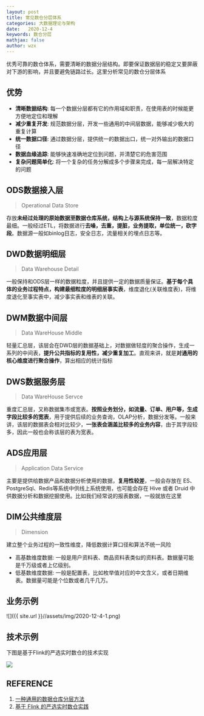 ```yaml
---
layout: post
title: 常见数仓分层体系
categories: 大数据理论与架构
date:   2020-12-4
keywords: 数仓分层
mathjax: false
author: wzx
---
```


优秀可靠的数仓体系，需要清晰的数据分层结构。即要保证数据层的稳定又要屏蔽对下游的影响，并且要避免链路过长。这里分析常见的数仓分层体系




## 优势
- **清晰数据结构**: 每一个数据分层都有它的作用域和职责，在使用表的时候能更方便地定位和理解
- **减少重复开发**: 规范数据分层，开发一些通用的中间层数据，能够减少极大的重复计算
- **统一数据口径**: 通过数据分层，提供统一的数据出口，统一对外输出的数据口径
- **数据血缘追踪**: 能够快速准确地定位到问题，并清楚它的危害范围
- **复杂问题简单化**: 将一个复杂的任务分解成多个步骤来完成，每一层解决特定的问题

## ODS数据接入层
> Operational Data Store

存放**未经过处理的原始数据至数据仓库系统，结构上与源系统保持一致**，数据粒度最细。一般经过ETL，将数据进行**去噪，去重，提脏，业务提取，单位统一，砍字段**。数据源一般如binlog日志，安全日志，流量相关的埋点日志等。

## DWD数据明细层
> Data Warehouse Detail

一般保持和ODS层一样的数据粒度，并且提供一定的数据质量保证。**基于每个具体的业务过程特点，构建最细粒度的明细层事实表**，维度退化(关联维度表)，将维度退化至事实表中，减少事实表和维表的关联。

## DWM数据中间层
> Data WareHouse Middle

轻量汇总层，该层会在DWD层的数据基础上，对数据做轻度的聚合操作，生成一系列的中间表，**提升公共指标的复用性，减少重复加工**。直观来讲，就是**对通用的核心维度进行聚合操作**，算出相应的统计指标

## DWS数据服务层
> Data WareHouse Servce

重度汇总层，又称数据集市或宽表。**按照业务划分，如流量、订单、用户等，生成字段比较多的宽表**，用于提供后续的业务查询，OLAP分析，数据分发等。一般来讲，该层的数据表会相对比较少，**一张表会涵盖比较多的业务内容**，由于其字段较多，因此一般也会称该层的表为宽表。

## ADS应用层
> Application Data Service

主要是提供给数据产品和数据分析使用的数据，**复用性较差**，一般会存放在 ES、PostgreSql、Redis等系统中供线上系统使用，也可能会存在 Hive 或者 Druid 中供数据分析和数据挖掘使用。比如我们经常说的报表数据，一般就放在这里

## DIM公共维度层
> Dimension

建立整个业务过程的一致性维度，降低数据计算口径和算法不统一风险

- 高基数维度数据: 一般是用户资料表、商品资料表类似的资料表。数据量可能是千万级或者上亿级别。
- 低基数维度数据: 一般是配置表，比如枚举值对应的中文含义，或者日期维表。数据量可能是个位数或者几千几万。

## 业务示例

![]({{ site.url }}//assets/img/2020-12-4-1.png)

## 技术示例

下图是基于Flink的严选实时数仓的技术实现

![](/Users/wzx/Documents/wzx140.github.io/assets/img/2020-12-4-2.png)


## REFERENCE
1. [一种通用的数据仓库分层方法](https://cloud.tencent.com/developer/article/1396891)
2. [基于 Flink 的严选实时数仓实践](https://www.6aiq.com/article/1545230321843)